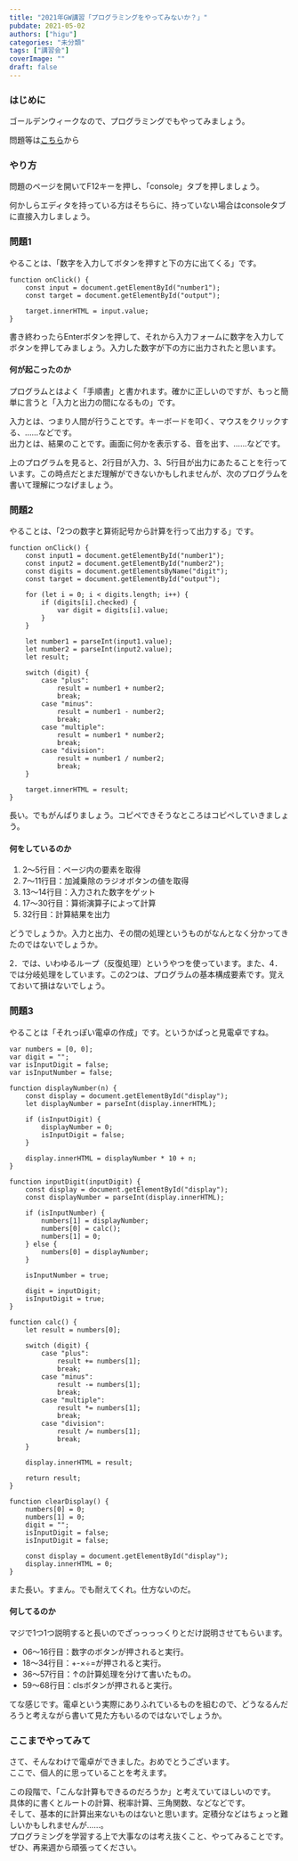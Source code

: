 ```yaml
---
title: "2021年GW講習「プログラミングをやってみないか？」"
pubdate: 2021-05-02
authors: ["higu"]
categories: "未分類"
tags: ["講習会"]
coverImage: ""
draft: false
---
```


### はじめに

ゴールデンウィークなので、プログラミングでもやってみましょう。

問題等は[こちら](https://uu-cactus.com/2021/goldenweek/)から

### やり方

問題のページを開いてF12キーを押し、「console」タブを押しましょう。

何かしらエディタを持っている方はそちらに、持っていない場合はconsoleタブに直接入力しましょう。

### 問題1

やることは、「数字を入力してボタンを押すと下の方に出てくる」です。

```
function onClick() {
	const input = document.getElementById("number1");
	const target = document.getElementById("output");

	target.innerHTML = input.value;
}

```

書き終わったらEnterボタンを押して、それから入力フォームに数字を入力してボタンを押してみましょう。入力した数字が下の方に出力されたと思います。

#### 何が起こったのか

プログラムとはよく「手順書」と書かれます。確かに正しいのですが、もっと簡単に言うと「入力と出力の間になるもの」です。

入力とは、つまり人間が行うことです。キーボードを叩く、マウスをクリックする、……などです。  
出力とは、結果のことです。画面に何かを表示する、音を出す、……などです。

上のプログラムを見ると、2行目が入力、3、5行目が出力にあたることを行っています。この時点だとまだ理解ができないかもしれませんが、次のプログラムを書いて理解につなげましょう。

### 問題2

やることは、「2つの数字と算術記号から計算を行って出力する」です。

```
function onClick() {
	const input1 = document.getElementById("number1");
	const input2 = document.getElementById("number2");
	const digits = document.getElementsByName("digit");
	const target = document.getElementById("output");

	for (let i = 0; i < digits.length; i++) {
		if (digits[i].checked) {
			var digit = digits[i].value;
		}
	}

	let number1 = parseInt(input1.value);
	let number2 = parseInt(input2.value);
	let result;

	switch (digit) {
		case "plus":
			result = number1 + number2;
			break;
		case "minus":
			result = number1 - number2;
			break;
		case "multiple":
			result = number1 * number2;
			break;
		case "division":
			result = number1 / number2;
			break;
	}

	target.innerHTML = result;
}
```

長い。でもがんばりましょう。コピペできそうなところはコピペしていきましょう。

#### 何をしているのか

1. 2～5行目：ページ内の要素を取得
2. 7～11行目：加減乗除のラジオボタンの値を取得
3. 13～14行目：入力された数字をゲット
4. 17～30行目：算術演算子によって計算
5. 32行目：計算結果を出力

どうでしょうか。入力と出力、その間の処理というものがなんとなく分かってきたのではないでしょうか。

2．では、いわゆるループ（反復処理）というやつを使っています。また、4．では分岐処理をしています。この2つは、プログラムの基本構成要素です。覚えておいて損はないでしょう。

### 問題3

やることは「それっぽい電卓の作成」です。というかぱっと見電卓ですね。

```
var numbers = [0, 0];
var digit = "";
var isInputDigit = false;
var isInputNumber = false;

function displayNumber(n) {
	const display = document.getElementById("display");
	let displayNumber = parseInt(display.innerHTML);

	if (isInputDigit) {
		displayNumber = 0;
		isInputDigit = false;
	}

	display.innerHTML = displayNumber * 10 + n;
}

function inputDigit(inputDigit) {
	const display = document.getElementById("display");
	const displayNumber = parseInt(display.innerHTML);

	if (isInputNumber) {
		numbers[1] = displayNumber;
		numbers[0] = calc();
		numbers[1] = 0;
	} else {
		numbers[0] = displayNumber;
	}

	isInputNumber = true;

	digit = inputDigit;
	isInputDigit = true;
}

function calc() {
	let result = numbers[0];

	switch (digit) {
		case "plus":
			result += numbers[1];
			break;
		case "minus":
			result -= numbers[1];
			break;
		case "multiple":
			result *= numbers[1];
			break;
		case "division":
			result /= numbers[1];
			break;
	}

	display.innerHTML = result;

	return result;
}

function clearDisplay() {
	numbers[0] = 0;
	numbers[1] = 0;
	digit = "";
	isInputDigit = false;
	isInputDigit = false;

	const display = document.getElementById("display");
	display.innerHTML = 0;
}
```

また長い。すまん。でも耐えてくれ。仕方ないのだ。

#### 何してるのか

マジで1つ1つ説明すると長いのでざっっっっくりとだけ説明させてもらいます。

- 06～16行目：数字のボタンが押されると実行。
- 18～34行目：+-×÷=が押されると実行。
- 36～57行目：↑の計算処理を分けて書いたもの。
- 59～68行目：clsボタンが押されると実行。

てな感じです。電卓という実際にありふれているものを組むので、どうなるんだろうと考えながら書いて見た方もいるのではないでしょうか。

### ここまでやってみて

さて、そんなわけで電卓ができました。おめでとうございます。  
ここで、個人的に思っていることを考えます。

この段階で、「こんな計算もできるのだろうか」と考えていてほしいのです。  
具体的に書くとルートの計算、税率計算、三角関数、などなどです。  
そして、基本的に計算出来ないものはないと思います。定積分などはちょっと難しいかもしれませんが……。  
プログラミングを学習する上で大事なのは考え抜くこと、やってみることです。ぜひ、再来週から頑張ってください。

